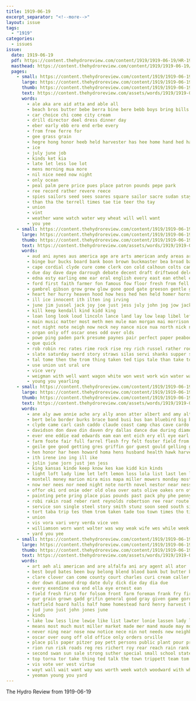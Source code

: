 ```yaml
---
title: 1919-06-19
excerpt_separator: "<!--more-->"
layout: issue
tags:
  - "1919"
categories:
  - issues
issue:
  date: 1919-06-19
  pdf: https://content.thehydroreview.com/content/1919/1919-06-19/HR-1919-06-19.pdf
  masthead: https://content.thehydroreview.com/content/1919/1919-06-19/masthead/HR-1919-06-19.jpg
  pages:
    - small: https://content.thehydroreview.com/content/1919/1919-06-19/small/HR-1919-06-19-01.jpg
      large: https://content.thehydroreview.com/content/1919/1919-06-19/large/HR-1919-06-19-01.jpg
      thumb: https://content.thehydroreview.com/content/1919/1919-06-19/thumbnails/HR-1919-06-19-01.jpg
      text: https://content.thehydroreview.com/assets/words/1919/1919-06-19/HR-1919-06-19-01.txt
      words:
        - ale aka are aid atta and able all
        - beach bros butter bebe berra bine bere bebb boys bring bills big band better buen board bee
        - car choice chi come city cream
        - drill director deel dress dinner day
        - eber early ebb ero end erbe every
        - from free ferre for
        - gee grass grain
        - hegre hong honor heeb held harvester has hee home hand hed harvest hom hot hydro
        - ice
        - july june job
        - kinds ket kia
        - late let less loe lot
        - mens morning mua more
        - nil nice need now night
        - only ocean
        - peal palm pere price pues place patron pounds pepe park
        - ree record rather revere reece
        - spies sailors seed sees soares square sailor sacre sudan stay suits sprang soll supply shirts see sale
        - than tha the terrell times tae tie teer tho tay
        - union
        - vint
        - weather wane watch water wey wheat will well want
        - you yee
    - small: https://content.thehydroreview.com/content/1919/1919-06-19/small/HR-1919-06-19-02.jpg
      large: https://content.thehydroreview.com/content/1919/1919-06-19/large/HR-1919-06-19-02.jpg
      thumb: https://content.thehydroreview.com/content/1919/1919-06-19/thumbnails/HR-1919-06-19-02.jpg
      text: https://content.thehydroreview.com/assets/words/1919/1919-06-19/HR-1919-06-19-02.txt
      words:
        - aud ani aynes aus america age are arts american andy areas arizona all ator able agent aaron aun autumn and
        - binge bur bucks board bank boon brown buckmaster bea broad back business black buck bacheller bro begin burkhalter but bring baynes bunch been began both bis bart buyer big beech ben buy bay bue brain bent bare bread buggy barber baptist breeding best boat
        - cape cordial clyde cure come clerk con cold calhoun colts came churches ching colt colli cal coll church county candies corn caddo compass collier character char cove can care clay
        - due day dave daye darrough debate decent draft driftwood delco deer door dim down donnie days dings deal deross daughter ditmore den deep done dam dark dinner davis duck dali dunithan della divine doe dot drinks
        - edna esty earling eme ear eral english every east ean ethel ewer enter eben emma else edge ever enid
        - ford first faith farmer fon famous fow floor fresh from fell farm friday fed far fey front fields fend for forget few forest fuel fee felt fair found fam folk fore fin
        - gambrel gibson grow grew glow gone good gate greeson gentle glad greeley glen gibbs gosh gum general gen goss georgie guess guide going gulde gay gar
        - heart her hurry heaven hood how hess hed hen held homer horns hair har horse harry had high hes him holt half hilton harmon hin hour head honie hydro heard haye has honor home hor hughes
        - ill ice innocent ith ilten ing irving
        - june jim jussel jack joy joe just jess july john jog jow jacks jank
        - kill keep kendall kind kidd king
        - loan long look loud lincoln lance land lay low leap libel left lorence learn lot laundry lorene loose lead lords lee las lights lone light line laws little life last lynn like
        - main music matter most meth men mule man morgan mai morrison money mules marlar much means mal many manners maples mont mares mine moc mess miss mare may miles made market myrick morning miller macias moore mate
        - not night note neigh now neck ney nance nice nua north nick nan never nose ness noon near
        - organ only off oscar ones odd over olds
        - powe ping paden park presume paynes pair perfect paper peabody potters power people place peace pounds purchase phe pack pastor pleasant past pedigo per plant pall pleasure poor pie
        - que quick
        - rob robin rec rates rime rock rise rey rich russel rather rode ramsey rogers river reining relation ridge render roy roads road ridenour register rose record rate
        - slate saturday sword story straws silas servi shanks supper sturgill shall shoot south send struck sparks spencer slow stockton streets saving seen strange sanders surface save sand sat senator surprise steffen shown street saw swamp sister sunday son subject said strength sire sen standard session shores spring ser suit stand say six stivers selling shoulders stands sullen straight sell special service school silence southern simmons shore still short speak soon summit sun sud show sow strong smile strean star seem such swam state silver
        - tal tome then the trom thing taken ted tips tale than take tong them tarn tiny thomas tse tum tho tow thrush try too times tom trippett texas turn train
        - use union ust ural ure
        - vice very
        - weigman with well want wagon white won west work win water washington woods wood wiater wright world went worlds wheat whittier way words willard whitman while wil works wee winter wonder worth wheatland write winning working wife week will why was word welfare
        - young you yearling
    - small: https://content.thehydroreview.com/content/1919/1919-06-19/small/HR-1919-06-19-03.jpg
      large: https://content.thehydroreview.com/content/1919/1919-06-19/large/HR-1919-06-19-03.jpg
      thumb: https://content.thehydroreview.com/content/1919/1919-06-19/thumbnails/HR-1919-06-19-03.jpg
      text: https://content.thehydroreview.com/assets/words/1919/1919-06-19/HR-1919-06-19-03.txt
      words:
        - ane aly awe annie ache ary ally anon atter albert and amy alt aid are ann aud able all alloy ake arp ada
        - bert belo border burks brace band busi bus ban bluebird big blackwell bel bulls botte bin back bottles butler buy bas barn bee beach board been baby bunch bill best brown business batter but blakes bolter bora bins
        - clyde came carl cash caddo claude coast camp chas cave cardo calle city council call cam can canes cee case cooney crew
        - davidson don dave din daven dry dallas dance due during diamond doctor degree done dom day dip
        - ever ene eddie ead edwards eam ean ent eich ery ell eye earl elk east edgar edmond end eid
        - farm foote fair full farrel flesh fry felt foster field from for ferry first fos fone friends friday found fran florida finch
        - geile gee good getting gres griffin gor guest gould gelling gray going geary gac grain glidewell gad gordon
        - hen honor har heen howard homa hens husband health hawk harvest home herbert hint has howie henke house hout him hor hydro handle how hey her hool
        - ith irene ino ing ill ike
        - jolin june jorn just jen jess
        - king kansas kinde keep know kes kae kidd kin kinds
        - light loft lady lime let left lemon loss lola list last len little lin line
        - montell money marion mira miss mapa miller mowers monday most maggie mica milo maas made may market maney mis must miners mill mee milam martin morning much moa
        - now ner nees nor need night note north novel nestor near ness nel new
        - offor oki ord onie oder old olea over oats olive oakes orn otte ore oaks
        - painting pete pring place pias pounds past pack phy phe penny porch poor punch present poh paper powders prough palo pany princess pie people pitzer
        - robi rakin road reber rant reynolds robertson ree rear route rates rinearson rat room rave ready rowan roy roe reno
        - service son single steel story smith stunz soon seed south six sha sood sudan sleep surgeon saturday share small span sou spain subject special schreck shed selling sean soe see saving sin safo saya sick saw sunday screen sade save supply somo second sisler still short sun shaw suh store sale strength she sele swan
        - tort taba trip tes them trom taken tade too town times tho tim tur tie tickle toe tee telep tine try trial take then ton table tome the
        - union
        - vis vora vari very verda vice ven
        - williamson worn want walter was way weak wife wes while week with watley westley wig went worth well wall will wheat wenke wort west work
        - yard you yee
    - small: https://content.thehydroreview.com/content/1919/1919-06-19/small/HR-1919-06-19-04.jpg
      large: https://content.thehydroreview.com/content/1919/1919-06-19/large/HR-1919-06-19-04.jpg
      thumb: https://content.thehydroreview.com/content/1919/1919-06-19/thumbnails/HR-1919-06-19-04.jpg
      text: https://content.thehydroreview.com/assets/words/1919/1919-06-19/HR-1919-06-19-04.txt
      words:
        - art aeh ali american and are alfalfa ani ary agent all ator
        - best boyd bates been buy belong blend blood bank but butter bundy bill bonds big bottom boy bradley born bend boys brings ball
        - clare clover can come county court charles curi cream caller creek chance colony chesterfield cure company calis clyde ceo city cox cake cant crain chas clay corn
        - der down diamond drop date duly dick die day dia due
        - every exendine eva end ella eye ernest ean
        - field fresh first for folsom front farm foreman frank fry fire favor folson folks flora fil fred from
        - gur grain grown gadd grifin general good gray given game gordon getting glad grass gay
        - hatfield hoard halls half home homestead hard henry harvest har house henke heres hileman held hand hydro
        - jud juno just john jones june
        - kinds
        - lake low less line lewie like list lawter lonie lassen lady len lowe laws light lemon live lakes last ling
        - means most much must miller market made mer mand maude may monday mond matter miss mules meats marion many
        - never ning near nose now notice nece nin not needs new neighbor nations nen night north need
        - oscar over oung off old office only orders orville
        - place pils paper pitzer pay pett persons public plant pour price power poage patient perfect piece pere pieper pound pers pump pure prime palmer par pie primrose present pares
        - rion run risk roads reg res richert roy rear reach rain rank rates
        - second swan sun sale strong suther special small school state still say springs sick said seal see such supper stuff skill seed set seeds sum snyder styles smooth saturday son store save shall send sudan sho seat sweet spain sell smoke sunday score smally
        - top torna tor take thing ted talk the town trippett team tom times tell taken than
        - vis vote ver vest virtue
        - wayt wall wait want way was worth week watch woodward with white work williams word will weatherford win went well
        - yeoman young you yard
---
```


The Hydro Review from 1919-06-19

<!--more-->

